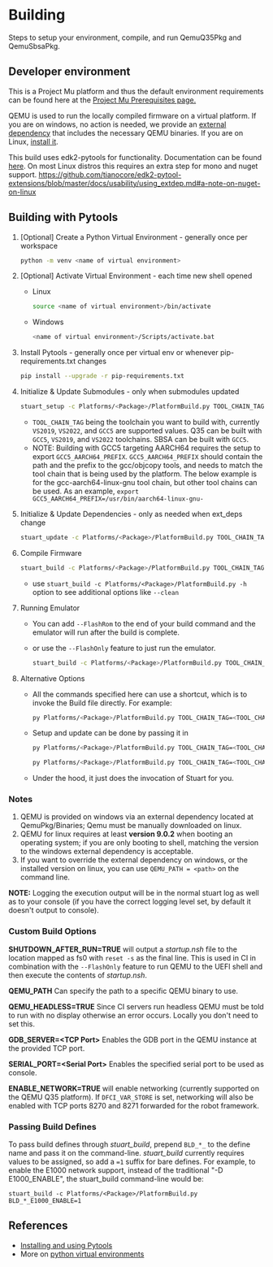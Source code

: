 # Building

Steps to setup your environment, compile, and run QemuQ35Pkg and QemuSbsaPkg.

## Developer environment

This is a Project Mu platform and thus the default environment requirements can be found
here at the [Project Mu Prerequisites page.](https://microsoft.github.io/mu/CodeDevelopment/prerequisites/)

QEMU is used to run the locally compiled firmware on a virtual platform. If you are on windows,
no action is needed, we provide an [external dependency](https://www.tianocore.org/edk2-pytool-extensions/features/extdep/) that includes the necessary QEMU binaries.
If you are on Linux, [install it](https://www.qemu.org/download/#linux).

This build uses edk2-pytools for functionality.  Documentation can be
found [here](https://github.com/tianocore/edk2-pytool-extensions/tree/master/docs).
On most Linux distros this requires an extra step for mono and nuget support.
<https://github.com/tianocore/edk2-pytool-extensions/blob/master/docs/usability/using_extdep.md#a-note-on-nuget-on-linux>

## Building with Pytools

1. [Optional] Create a Python Virtual Environment - generally once per workspace

    ``` bash
    python -m venv <name of virtual environment>
    ```

2. [Optional] Activate Virtual Environment - each time new shell opened
    - Linux

      ```bash
      source <name of virtual environment>/bin/activate
      ```

    - Windows

      ``` bash
      <name of virtual environment>/Scripts/activate.bat
      ```

3. Install Pytools - generally once per virtual env or whenever pip-requirements.txt changes

    ``` bash
    pip install --upgrade -r pip-requirements.txt
    ```

4. Initialize & Update Submodules - only when submodules updated

    ``` bash
    stuart_setup -c Platforms/<Package>/PlatformBuild.py TOOL_CHAIN_TAG=<TOOL_CHAIN_TAG>
    ```

    - `TOOL_CHAIN_TAG` being the toolchain you want to build with, currently `VS2019`, `VS2022`, and `GCC5` are
      supported values. Q35 can be built with `GCC5`, `VS2019`, and `VS2022` toolchains. SBSA can be built with
      `GCC5`.
    - NOTE: Building with GCC5 targeting AARCH64 requires the setup to export `GCC5_AARCH64_PREFIX`.
      `GCC5_AARCH64_PREFIX` should contain the path and the prefix to the gcc/objcopy tools, and needs to
      match the tool chain that is being used by the platform. The below example is for the gcc-aarch64-linux-gnu
      tool chain, but other tool chains can be used.
      As an example, `export GCC5_AARCH64_PREFIX=/usr/bin/aarch64-linux-gnu-`

5. Initialize & Update Dependencies - only as needed when ext_deps change

    ``` bash
    stuart_update -c Platforms/<Package>/PlatformBuild.py TOOL_CHAIN_TAG=<TOOL_CHAIN_TAG>
    ```

6. Compile Firmware

    ``` bash
    stuart_build -c Platforms/<Package>/PlatformBuild.py TOOL_CHAIN_TAG=<TOOL_CHAIN_TAG>
    ```

    - use `stuart_build -c Platforms/<Package>/PlatformBuild.py -h` option to see additional
    options like `--clean`

7. Running Emulator
    - You can add `--FlashRom` to the end of your build command and the emulator will run after the
    build is complete.
    - or use the `--FlashOnly` feature to just run the emulator.

      ``` bash
      stuart_build -c Platforms/<Package>/PlatformBuild.py TOOL_CHAIN_TAG=<TOOL_CHAIN_TAG> --FlashOnly
      ```

8. Alternative Options
    - All the commands specified here can use a shortcut, which is to invoke the Build file directly. For example:

      ``` bash
      py Platforms/<Package>/PlatformBuild.py TOOL_CHAIN_TAG=<TOOL_CHAIN_TAG>  --FlashOnly
      ```

    - Setup and update can be done by passing it in

      ``` bash
      py Platforms/<Package>/PlatformBuild.py TOOL_CHAIN_TAG=<TOOL_CHAIN_TAG>  --setup
      ```

      ``` bash
      py Platforms/<Package>/PlatformBuild.py TOOL_CHAIN_TAG=<TOOL_CHAIN_TAG>  --update
      ```

    - Under the hood, it just does the invocation of Stuart for you.

### Notes

1. QEMU is provided on windows via an external dependency located at QemuPkg/Binaries; Qemu must be manually downloaded
   on linux.
2. QEMU for linux requires at least **version 9.0.2** when booting an operating system; if you are only booting to
   shell, matching the version to the windows external dependency is acceptable.
3. If you want to override the external dependency on windows, or the installed version on linux, you can use
   `QEMU_PATH = <path>` on the command line.

**NOTE:** Logging the execution output will be in the normal stuart log as well as to your console (if you have the
correct logging level set, by default it doesn't output to console).

### Custom Build Options

**SHUTDOWN_AFTER_RUN=TRUE** will output a *startup.nsh* file to the location mapped as fs0 with `reset -s` as
the final line. This is used in CI in combination with the `--FlashOnly` feature to run QEMU to the UEFI shell
and then execute the contents of *startup.nsh*.

**QEMU_PATH** Can specify the path to a specific QEMU binary to use.

**QEMU_HEADLESS=TRUE** Since CI servers run headless QEMU must be told to run with no display otherwise
an error occurs. Locally you don't need to set this.

**GDB_SERVER=\<TCP Port\>** Enables the GDB port in the QEMU instance at the provided TCP port.

**SERIAL_PORT=\<Serial Port\>** Enables the specified serial port to be used as console.

**ENABLE_NETWORK=TRUE** will enable networking (currently supported on the QEMU Q35 platform). If `DFCI_VAR_STORE` is
set, networking will also be enabled with TCP ports 8270 and 8271 forwarded for the robot framework.

### Passing Build Defines

To pass build defines through *stuart_build*, prepend `BLD_*_` to the define name and pass it on the
command-line. *stuart_build* currently requires values to be assigned, so add a `=1` suffix for bare defines.
For example, to enable the E1000 network support, instead of the traditional "-D E1000_ENABLE", the stuart_build
command-line would be:

`stuart_build -c Platforms/<Package>/PlatformBuild.py BLD_*_E1000_ENABLE=1`

## References

- [Installing and using Pytools](https://www.tianocore.org/edk2-pytool-extensions/using/install/)
- More on [python virtual environments](https://docs.python.org/3/library/venv.html)
